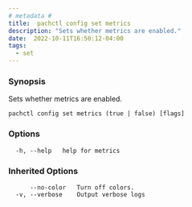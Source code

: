 ```yaml
---
# metadata # 
title:  pachctl config set metrics
description: "Sets whether metrics are enabled."
date:  2022-10-11T16:50:12-04:00
tags:
  - set
---
```


### Synopsis

Sets whether metrics are enabled.

```
pachctl config set metrics (true | false) [flags]
```

### Options

```
  -h, --help   help for metrics
```

### Inherited Options

```
      --no-color   Turn off colors.
  -v, --verbose    Output verbose logs
```

